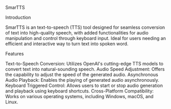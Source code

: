 SmarTTS

Introduction

SmarTTS is an text-to-speech (TTS) tool designed for seamless conversion of text into high-quality speech, with added functionalities for audio manipulation and control through keyboard input. Ideal for users needing an efficient and interactive way to turn text into spoken word.

Features

Text-to-Speech Conversion: Utilizes OpenAI's cutting-edge TTS models to convert text into natural-sounding speech.
Audio Speed Adjustment: Offers the capability to adjust the speed of the generated audio.
Asynchronous Audio Playback: Enables the playing of generated audio asynchronously.
Keyboard Triggered Control: Allows users to start or stop audio generation and playback using keyboard shortcuts.
Cross-Platform Compatibility: Works on various operating systems, including Windows, macOS, and Linux.

